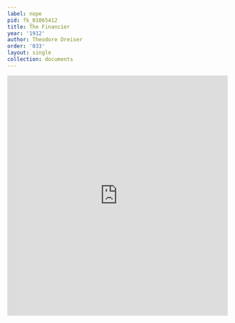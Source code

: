 ```yaml
---
label: nope
pid: fk_01065412
title: The Financier
year: '1912'
author: Theodore Dreiser
order: '033'
layout: single
collection: documents
---
```

<iframe src="https://northwestern.app.box.com/embed/s/unlfle5cid5equlmdgnb9ja76pvg4kq5?sortColumn=date&view=list" width="100%" height="550" frameborder="0" allowfullscreen webkitallowfullscreen msallowfullscreen></iframe>
